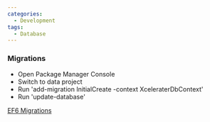 ```yaml
---
categories:
  - Development
tags:
  - Database
---
```


### Migrations

* Open Package Manager Console
* Switch to data project
* Run 'add-migration InitialCreate -context XceleraterDbContext'
* Run 'update-database'

[EF6 Migrations](https://docs.microsoft.com/en-us/aspnet/mvc/overview/getting-started/getting-started-with-ef-using-mvc/migrations-and-deployment-with-the-entity-framework-in-an-asp-net-mvc-application)